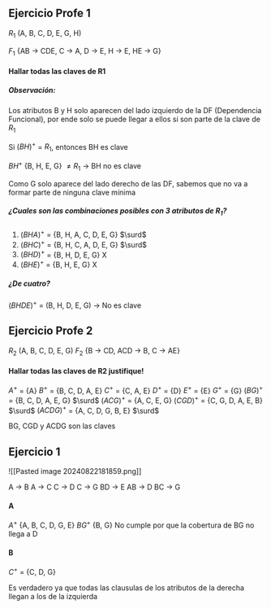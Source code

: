 ## Ejercicio Profe 1
$R_1$  (A, B, C, D, E, G, H)

$F_1$  {AB -> CDE, C -> A, D -> E, H -> E, HE -> G}

#### Hallar **todas** las claves de R1

##### Observación:
Los atributos B y H solo aparecen del lado izquierdo de la DF (Dependencia Funcional), por ende solo se puede llegar a ellos si son parte de la clave de $R_1$

Si $(BH)^+$ = $R_1$,  entonces BH es clave

$BH^+$ {B, H, E, G} $\neq R_1$ -> BH  no es clave

Como G solo aparece del lado derecho de las DF, sabemos que no va a formar parte de ninguna clave mínima

##### ¿Cuales son las combinaciones posibles con 3 atributos de $R_1$?
1. $(BHA)^+$ = {B, H, A, C, D, E, G} $\surd$
2. $(BHC)^+$ = {B, H, C, A, D, E, G} $\surd$
3. $(BHD)^+$ = {B, H, D, E, G} X
4. $(BHE)^+$ = {B, H, E, G} X

##### ¿De cuatro?
$(BHDE)^+$ = (B, H, D, E, G) -> No es clave

## Ejercicio Profe 2
$R_2$ (A, B, C, D, E, G)
$F_2$ {B -> CD, ACD -> B, C -> AE}

#### Hallar **todas** las claves de R2 justifique!
$A^+$ = {A}
$B^+$ = {B, C, D, A, E}
$C^+$ = {C, A, E}
$D^+$ = {D}
$E^+$ = {E}
$G^+$ = {G}
$(BG)^+$ = {B, C, D, A, E, G} $\surd$
$(ACG)^+$ = {A, C, E, G}
$(CGD)^+$ = {C, G, D, A, E, B} $\surd$
$(ACDG)^+$ = {A, C, D, G, B, E} $\surd$

BG, CGD y ACDG son las claves



## Ejercicio 1

![[Pasted image 20240822181859.png]]

A -> B
A -> C
C -> D
C -> G
BD -> E
AB -> D
BC -> G
#### A
$A^+$ {A, B, C, D, G, E}
$BG^+$ {B, G}
No cumple por que la cobertura de BG no llega a D
#### B
$C^+$ = {C, D, G}

Es verdadero ya que todas las clausulas de los atributos de la derecha llegan a los de la izquierda

